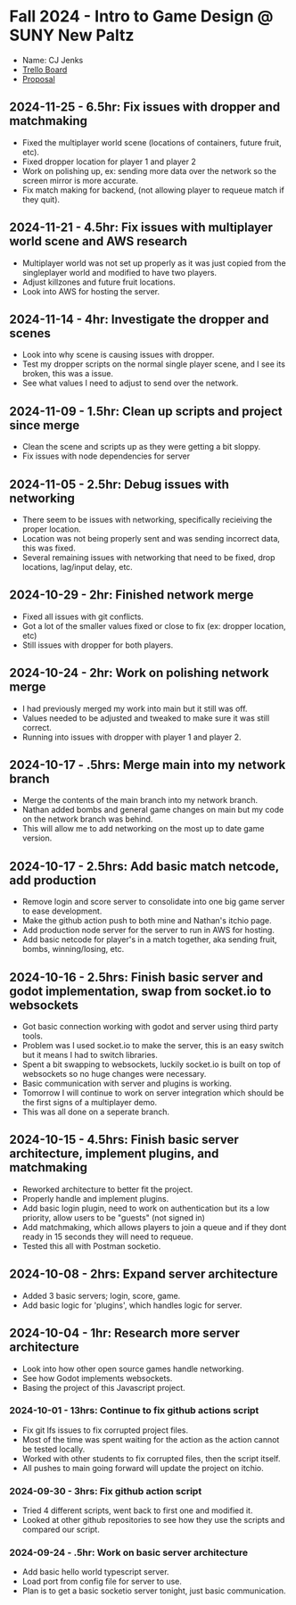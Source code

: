 # Fall 2024 - Intro to Game Design @ SUNY New Paltz
* Name: CJ Jenks
* [Trello Board](https://trello.com/b/6GWgIG7v/danmomo)
* [Proposal](jenks-proposal.pdf)

## 2024-11-25 - 6.5hr: Fix issues with dropper and matchmaking
* Fixed the multiplayer world scene (locations of containers, future fruit, etc).
* Fixed dropper location for player 1 and player 2
* Work on polishing up, ex: sending more data over the network so the screen mirror is more accurate.
* Fix match making for backend, (not allowing player to requeue match if they quit).

## 2024-11-21 - 4.5hr: Fix issues with multiplayer world scene and AWS research
* Multiplayer world was not set up properly as it was just copied from the singleplayer world and modified to have two players.
* Adjust killzones and future fruit locations.
* Look into AWS for hosting the server.

## 2024-11-14 - 4hr: Investigate the dropper and scenes
* Look into why scene is causing issues with dropper.
* Test my dropper scripts on the normal single player scene, and I see its broken, this was a issue.
* See what values I need to adjust to send over the network.

## 2024-11-09 - 1.5hr: Clean up scripts and project since merge
* Clean the scene and scripts up as they were getting a bit sloppy.
* Fix issues with node dependencies for server

## 2024-11-05 - 2.5hr: Debug issues with networking
* There seem to be issues with networking, specifically recieiving the proper location.
* Location was not being properly sent and was sending incorrect data, this was fixed.
* Several remaining issues with networking that need to be fixed, drop locations, lag/input delay, etc.

## 2024-10-29 - 2hr: Finished network merge
* Fixed all issues with git conflicts.
* Got a lot of the smaller values fixed or close to fix (ex: dropper location, etc)
* Still issues with dropper for both players.

## 2024-10-24 - 2hr: Work on polishing network merge
* I had previously merged my work into main but it still was off.
* Values needed to be adjusted and tweaked to make sure it was still correct.
* Running into issues with dropper with player 1 and player 2.

## 2024-10-17 - .5hrs: Merge main into my network branch
* Merge the contents of the main branch into my network branch.
* Nathan added bombs and general game changes on main but my code on the network branch was behind.
* This will allow me to add networking on the most up to date game version.

## 2024-10-17 - 2.5hrs: Add basic match netcode, add production
* Remove login and score server to consolidate into one big game server to ease development.
* Make the github action push to both mine and Nathan's itchio page.
* Add production node server for the server to run in AWS for hosting.
* Add basic netcode for player's in a match together, aka sending fruit, bombs, winning/losing, etc.

## 2024-10-16 - 2.5hrs: Finish basic server and godot implementation, swap from socket.io to websockets
* Got basic connection working with godot and server using third party tools.
* Problem was I used socket.io to make the server, this is an easy switch but it means I had to switch libraries.
* Spent a bit swapping to websockets, luckily socket.io is built on top of websockets so no huge changes were necessary.
* Basic communication with server and plugins is working.
* Tomorrow I will continue to work on server integration which should be the first signs of a multiplayer demo.
* This was all done on a seperate branch.

## 2024-10-15 - 4.5hrs: Finish basic server architecture, implement plugins, and matchmaking
* Reworked architecture to better fit the project.
* Properly handle and implement plugins.
* Add basic login plugin, need to work on authentication but its a low priority, allow users to be "guests" (not signed in)
* Add matchmaking, which allows players to join a queue and if they dont ready in 15 seconds they will need to requeue.
* Tested this all with Postman socketio.

## 2024-10-08 - 2hrs: Expand server architecture
* Added 3 basic servers; login, score, game.
* Add basic logic for 'plugins', which handles logic for server.

## 2024-10-04 - 1hr: Research more server architecture
* Look into how other open source games handle networking.
* See how Godot implements websockets.
* Basing the project of this Javascript project.

### 2024-10-01 - 13hrs: Continue to fix github actions script
* Fix git lfs issues to fix corrupted project files.
* Most of the time was spent waiting for the action as the action cannot be tested locally.
* Worked with other students to fix corrupted files, then the script itself.
* All pushes to main going forward will update the project on itchio.

### 2024-09-30 - 3hrs: Fix github action script
* Tried 4 different scripts, went back to first one and modified it.
* Looked at other github repositories to see how they use the scripts and compared our script.

### 2024-09-24 - .5hr: Work on basic server architecture
* Add basic hello world typescript server.
* Load port from config file for server to use.
* Plan is to get a basic socketio server tonight, just basic communication.